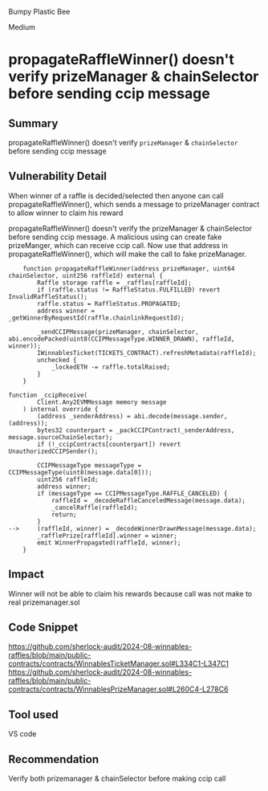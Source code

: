 Bumpy Plastic Bee

Medium

# propagateRaffleWinner() doesn't verify prizeManager & chainSelector before sending ccip message

## Summary
propagateRaffleWinner() doesn't verify `prizeManager` & `chainSelector` before sending ccip message

## Vulnerability Detail
When winner of a raffle is decided/selected then anyone can call propagateRaffleWinner(), which sends a message to prizeManager contract to allow winner to claim his reward

propagateRaffleWinner() doesn't verify the prizeManager & chainSelector before sending ccip message. A malicious using can create fake prizeManger, which can receive ccip call. Now use that address in propagateRaffleWinner(), which will make the call to fake prizeManager. 
```solidity
    function propagateRaffleWinner(address prizeManager, uint64 chainSelector, uint256 raffleId) external {
        Raffle storage raffle = _raffles[raffleId];
        if (raffle.status != RaffleStatus.FULFILLED) revert InvalidRaffleStatus();
        raffle.status = RaffleStatus.PROPAGATED;
        address winner = _getWinnerByRequestId(raffle.chainlinkRequestId);

        _sendCCIPMessage(prizeManager, chainSelector, abi.encodePacked(uint8(CCIPMessageType.WINNER_DRAWN), raffleId, winner));
        IWinnablesTicket(TICKETS_CONTRACT).refreshMetadata(raffleId);
        unchecked {
            _lockedETH -= raffle.totalRaised;
        }
    }
```
```solidity
function _ccipReceive(
        Client.Any2EVMMessage memory message
    ) internal override {
        (address _senderAddress) = abi.decode(message.sender, (address));
        bytes32 counterpart = _packCCIPContract(_senderAddress, message.sourceChainSelector);
        if (!_ccipContracts[counterpart]) revert UnauthorizedCCIPSender();

        CCIPMessageType messageType = CCIPMessageType(uint8(message.data[0]));
        uint256 raffleId;
        address winner;
        if (messageType == CCIPMessageType.RAFFLE_CANCELED) {
            raffleId = _decodeRaffleCanceledMessage(message.data);
            _cancelRaffle(raffleId);
            return;
        }
-->     (raffleId, winner) = _decodeWinnerDrawnMessage(message.data);
        _rafflePrize[raffleId].winner = winner;
        emit WinnerPropagated(raffleId, winner);
    }
```

## Impact
Winner will not be able to claim his rewards because call was not make to real prizemanager.sol

## Code Snippet
https://github.com/sherlock-audit/2024-08-winnables-raffles/blob/main/public-contracts/contracts/WinnablesTicketManager.sol#L334C1-L347C1
https://github.com/sherlock-audit/2024-08-winnables-raffles/blob/main/public-contracts/contracts/WinnablesPrizeManager.sol#L260C4-L278C6

## Tool used
VS code

## Recommendation
Verify both prizemanager & chainSelector before making ccip call